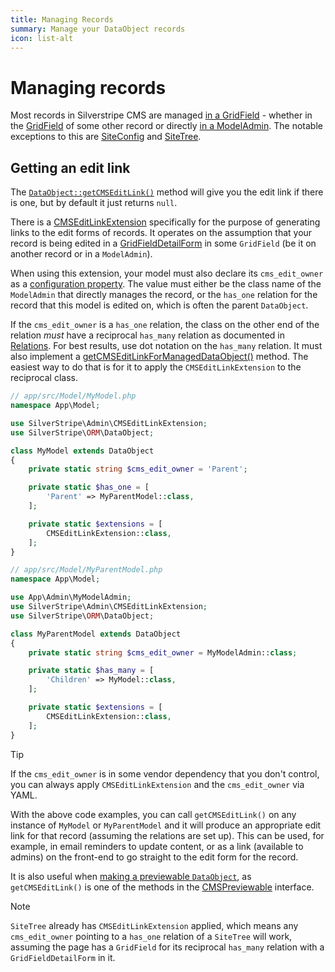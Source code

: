 ```yaml
---
title: Managing Records
summary: Manage your DataObject records
icon: list-alt
---
```


# Managing records

Most records in Silverstripe CMS are managed [in a GridField](../forms/field_types/gridfield) - whether in the [GridField](api:SilverStripe\Forms\GridField\GridField)
of some other record or directly [in a ModelAdmin](../customising_the_admin_interface/modeladmin/). The notable exceptions to this are
[SiteConfig](api:SilverStripe\SiteConfig\SiteConfig) and [SiteTree](api:SilverStripe\CMS\Model\SiteTree).

## Getting an edit link

The [`DataObject::getCMSEditLink()`](api:SilverStripe\ORM\DataObject::getCMSEditLink()) method will give you the edit link if there is one, but by default it just returns `null`.

There is a [CMSEditLinkExtension](api:SilverStripe\Admin\CMSEditLinkExtension) specifically
for the purpose of generating links to the edit forms of records. It operates on the assumption that your record is being edited in
a [GridFieldDetailForm](../forms/field_types/gridfield#gridfielddetailform) in some `GridField` (be it on another record or in a
`ModelAdmin`).

When using this extension, your model must also declare its `cms_edit_owner` as a
[configuration property](../configuration/configuration/#configuration-properties). The value must either be the class name of the
`ModelAdmin` that directly manages the record, or the `has_one` relation for the record that this model is edited on, which is often the parent `DataObject`.

If the `cms_edit_owner` is a `has_one` relation, the class on the other end of the relation *must* have
a reciprocal `has_many` relation as documented in [Relations](./relations#has-many). For best results, use dot notation on the
`has_many` relation. It must also implement a [getCMSEditLinkForManagedDataObject()](api:SilverStripe\Admin\CMSEditLinkExtension::getCMSEditLinkForManagedDataObject())
method. The easiest way to do that is for it to apply the `CMSEditLinkExtension` to the reciprocal class.

```php
// app/src/Model/MyModel.php
namespace App\Model;

use SilverStripe\Admin\CMSEditLinkExtension;
use SilverStripe\ORM\DataObject;

class MyModel extends DataObject
{
    private static string $cms_edit_owner = 'Parent';

    private static $has_one = [
        'Parent' => MyParentModel::class,
    ];

    private static $extensions = [
        CMSEditLinkExtension::class,
    ];
}
```

```php
// app/src/Model/MyParentModel.php
namespace App\Model;

use App\Admin\MyModelAdmin;
use SilverStripe\Admin\CMSEditLinkExtension;
use SilverStripe\ORM\DataObject;

class MyParentModel extends DataObject
{
    private static string $cms_edit_owner = MyModelAdmin::class;

    private static $has_many = [
        'Children' => MyModel::class,
    ];

    private static $extensions = [
        CMSEditLinkExtension::class,
    ];
}
```

> [!TIP]
> If the `cms_edit_owner` is in some vendor dependency that you don't control, you can always apply `CMSEditLinkExtension`
> and the `cms_edit_owner` via YAML.

With the above code examples, you can call `getCMSEditLink()` on any instance of `MyModel` or `MyParentModel` and it will produce
an appropriate edit link for that record (assuming the relations are set up). This can be used, for example, in email reminders
to update content, or as a link (available to admins) on the front-end to go straight to the edit form for the record.

It is also useful when [making a previewable `DataObject`](../customising_the_admin_interface/preview/), as `getCMSEditLink()` is
one of the methods in the [CMSPreviewable](api:SilverStripe\ORM\CMSPreviewable) interface.

> [!NOTE]
> `SiteTree` already has `CMSEditLinkExtension` applied, which means any `cms_edit_owner` pointing to a `has_one` relation of
> a `SiteTree` will work, assuming the page has a `GridField` for its reciprocal `has_many` relation with a `GridFieldDetailForm`
> in it.
